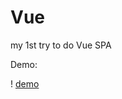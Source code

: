 # Vue
my 1st try to do Vue SPA


Demo:

! [demo](https://raw.githubusercontent.com/QueenieCplusplus/Vue/master/demo.png)
